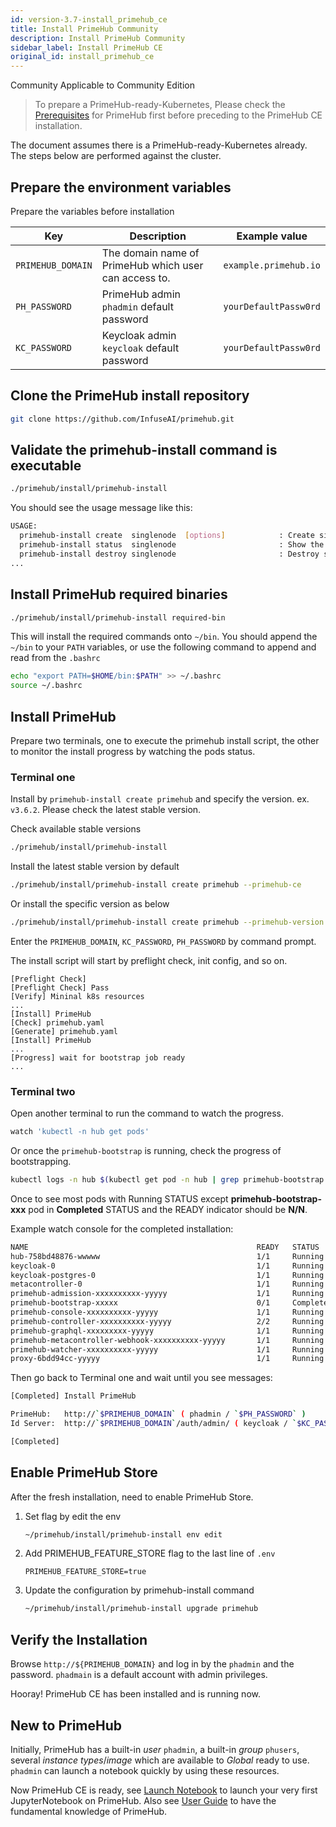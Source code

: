 ```yaml
---
id: version-3.7-install_primehub_ce
title: Install PrimeHub Community
description: Install PrimeHub Community
sidebar_label: Install PrimeHub CE
original_id: install_primehub_ce
---
```

<div class="label-sect">
  <div class="ce-only tooltip">Community
    <span class="tooltiptext">Applicable to Community Edition</span>
  </div>
</div>

>To prepare a PrimeHub-ready-Kubernetes, Please check the [Prerequisites](prerequisites) for PrimeHub first before preceding to the PrimeHub CE installation.

The document assumes there is a PrimeHub-ready-Kubernetes already. The steps below are performed against the cluster.

## Prepare the environment variables

Prepare the variables before installation

Key | Description | Example value
----|-------------| ----
`PRIMEHUB_DOMAIN` | The domain name of PrimeHub which user can access to. | `example.primehub.io`
`PH_PASSWORD` | PrimeHub admin `phadmin` default password| `yourDefaultPassw0rd`
`KC_PASSWORD` | Keycloak admin `keycloak` default password | `yourDefaultPassw0rd`


## Clone the PrimeHub install repository

```bash
git clone https://github.com/InfuseAI/primehub.git
```

## Validate the primehub-install command is executable

```bash
./primehub/install/primehub-install
```

You should see the usage message like this:
```bash
USAGE:
  primehub-install create  singlenode  [options]            : Create single-node k8s environment
  primehub-install status  singlenode                       : Show the statuse of single-node k8s environment
  primehub-install destroy singlenode                       : Destroy single-node k8s environment
...
```

## Install PrimeHub required binaries

```bash
./primehub/install/primehub-install required-bin
```

This will install the required commands onto `~/bin`. You should append the `~/bin` to your `PATH` variables, or use the following command to append and read from the `.bashrc`

```bash
echo "export PATH=$HOME/bin:$PATH" >> ~/.bashrc
source ~/.bashrc
```

## Install PrimeHub 

Prepare two terminals, one to execute the primehub install script, the other to monitor the install progress by watching the pods status.

### Terminal one

Install by `primehub-install create primehub` and specify the version. ex. `v3.6.2`. Please check the latest stable version.

Check available stable versions

```bash
./primehub/install/primehub-install
```

Install the latest stable version by default

   ```bash
   ./primehub/install/primehub-install create primehub --primehub-ce
   ```

Or install the specific version as below

   ```bash
   ./primehub/install/primehub-install create primehub --primehub-version <version> --primehub-ce
   ```

   Enter the `PRIMEHUB_DOMAIN`, `KC_PASSWORD`, `PH_PASSWORD` by command prompt.

   The install script will start by preflight check, init config, and so on.
   ```
   [Preflight Check]
   [Preflight Check] Pass
   [Verify] Mininal k8s resources
   ...
   [Install] PrimeHub
   [Check] primehub.yaml
   [Generate] primehub.yaml
   [Install] PrimeHub   
   ...
   [Progress] wait for bootstrap job ready
   ...
   ```

### Terminal two

Open another terminal to run the command to watch the progress.
   
```bash
watch 'kubectl -n hub get pods'
```

Or once the `primehub-bootstrap` is running, check the progress of bootstrapping.

```bash
kubectl logs -n hub $(kubectl get pod -n hub | grep primehub-bootstrap | cut -d' ' -f1) -f
```

Once to see most pods with Running STATUS except **primehub-bootstrap-xxx** pod in **Completed** STATUS and the READY indicator should be **N/N**. 

Example watch console for the completed installation:

```bash
NAME                                                   READY   STATUS      RESTARTS   AGE
hub-758bd48876-wwwww                                   1/1     Running     0          17m
keycloak-0                                             1/1     Running     0          17m
keycloak-postgres-0                                    1/1     Running     0          17m
metacontroller-0                                       1/1     Running     0          17m
primehub-admission-xxxxxxxxxx-yyyyy                    1/1     Running     0          17m
primehub-bootstrap-xxxxx                               0/1     Completed   0          17m
primehub-console-xxxxxxxxxx-yyyyy                      1/1     Running     0          17m
primehub-controller-xxxxxxxxxx-yyyyy                   2/2     Running     0          17m
primehub-graphql-xxxxxxxxx-yyyyy                       1/1     Running     0          17m
primehub-metacontroller-webhook-xxxxxxxxxx-yyyyy       1/1     Running     0          17m
primehub-watcher-xxxxxxxxxx-yyyyy                      1/1     Running     0          17m
proxy-6bdd94cc-yyyyy                                   1/1     Running     0          17m
```

Then go back to Terminal one and wait until you see messages:

```bash
[Completed] Install PrimeHub

PrimeHub:   http://`$PRIMEHUB_DOMAIN` ( phadmin / `$PH_PASSWORD` )
Id Server:  http://`$PRIMEHUB_DOMAIN`/auth/admin/ ( keycloak / `$KC_PASSWORD` )

[Completed]
```

## Enable PrimeHub Store

After the fresh installation, need to enable PrimeHub Store.

1. Set flag by edit the env

   ```bash
   ~/primehub/install/primehub-install env edit
   ```

2. Add PRIMEHUB_FEATURE_STORE flag to the last line of `.env`

   ```
   PRIMEHUB_FEATURE_STORE=true
   ```

3. Update the configuration by primehub-install command

   ```bash
   ~/primehub/install/primehub-install upgrade primehub
   ```


## Verify the Installation

Browse `http://${PRIMEHUB_DOMAIN}` and log in by the `phadmin` and the password. `phadmain` is a default account with admin privileges.

Hooray! PrimeHub CE has been installed and is running now. 


## New to PrimeHub

Initially, PrimeHub has a built-in *user* `phadmin`, a built-in *group* `phusers`, several *instance types*/*image* which are available to *Global* ready to use. `phadmin` can launch a notebook quickly by using these resources. 

Now PrimeHub CE is ready, see [Launch Notebook](../quickstart/launch-project) to launch your very first JupyterNotebook on PrimeHub. Also see [User Guide](../quickstart/login-portal-user) to have the fundamental knowledge of PrimeHub.
